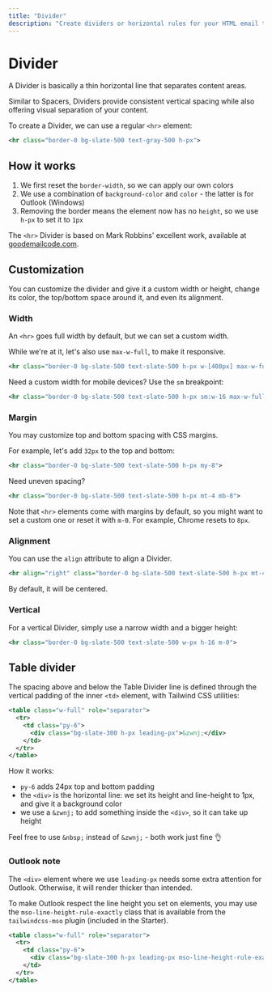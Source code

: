 ```yaml
---
title: "Divider"
description: "Create dividers or horizontal rules for your HTML email template in Maizzle"
---
```


# Divider

A Divider is basically a thin horizontal line that separates content areas.

Similar to Spacers, Dividers provide consistent vertical spacing while also offering visual separation of your content.

To create a Divider, we can use a regular `<hr>` element:

<code-sample title="src/templates/example.html">

  ```xml
  <hr class="border-0 bg-slate-500 text-gray-500 h-px">
  ```

</code-sample>

## How it works

1. We first reset the `border-width`, so we can apply our own colors
2. We use a combination of `background-color` and `color` - the latter is for Outlook (Windows)
3. Removing the border means the element now has no `height`, so we use `h-px` to set it to `1px`

The `<hr>` Divider is based on Mark Robbins' excellent work, available at [goodemailcode.com](https://www.goodemailcode.com/email-code/hr).

## Customization

You can customize the divider and give it a custom width or height, change its color, the top/bottom space around it, and even its alignment.

### Width

An `<hr>` goes full width by default, but we can set a custom width.

While we're at it, let's also use `max-w-full`, to make it responsive.

<code-sample title="src/templates/example.html">

  ```xml
  <hr class="border-0 bg-slate-500 text-slate-500 h-px w-[400px] max-w-full">
  ```

</code-sample>

Need a custom width for mobile devices? Use the `sm` breakpoint:

<code-sample title="src/templates/example.html">

  ```xml
  <hr class="border-0 bg-slate-500 text-slate-500 h-px sm:w-16 max-w-full">
  ```

</code-sample>

### Margin

You may customize top and bottom spacing with CSS margins.

For example, let's add `32px` to the top and bottom:

<code-sample title="src/templates/example.html">

  ```xml
  <hr class="border-0 bg-slate-500 text-slate-500 h-px my-8">
  ```

</code-sample>

Need uneven spacing?

<code-sample title="src/templates/example.html">

  ```xml
  <hr class="border-0 bg-slate-500 text-slate-500 h-px mt-4 mb-8">
  ```

</code-sample>

<alert>Note that <code>&lt;hr&gt;</code> elements come with margins by default, so you might want to set a custom one or reset it with <code>m-0</code>. For example, Chrome resets to <code>8px</code>.</alert>

### Alignment

You can use the `align` attribute to align a Divider.

<code-sample title="src/templates/example.html">

  ```xml
  <hr align="right" class="border-0 bg-slate-500 text-slate-500 h-px mt-4 mb-8">
  ```

</code-sample>

By default, it will be centered.

### Vertical

For a vertical Divider, simply use a narrow width and a bigger height:

<code-sample title="src/templates/example.html">

  ```xml
  <hr class="border-0 bg-slate-500 text-slate-500 w-px h-16 m-0">
  ```

</code-sample>

## Table divider

The spacing above and below the Table Divider line is defined through the vertical padding of the inner `<td>` element, with Tailwind CSS utilities:

<code-sample title="src/templates/example.html">

  ```xml
  <table class="w-full" role="separator">
    <tr>
      <td class="py-6">
        <div class="bg-slate-300 h-px leading-px">&zwnj;</div>
      </td>
    </tr>
  </table>
  ```

</code-sample>

How it works:

- `py-6` adds 24px top and bottom padding
- the `<div>` is the horizontal line: we set its height and line-height to 1px, and give it a background color
- we use a `&zwnj;` to add something inside the `<div>`, so it can take up height

Feel free to use `&nbsp;` instead of `&zwnj;` - both work just fine 👌

### Outlook note

The `<div>` element where we use `leading-px` needs some extra attention for Outlook. Otherwise, it will render thicker than intended.

To make Outlook respect the line height you set on elements, you may use the `mso-line-height-rule-exactly` class that is available from the `tailwindcss-mso` plugin (included in the Starter).

<code-sample title="src/templates/example.html">

  ```xml
  <table class="w-full" role="separator">
    <tr>
      <td class="py-6">
        <div class="bg-slate-300 h-px leading-px mso-line-height-rule-exactly">&zwnj;</div>
      </td>
    </tr>
  </table>
  ```

</code-sample>
